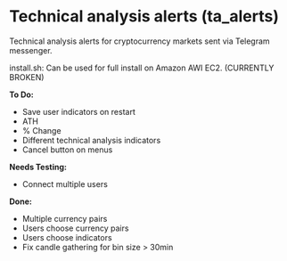 # Technical analysis alerts (ta_alerts)
Technical analysis alerts for cryptocurrency markets sent via Telegram messenger.

install.sh: Can be used for full install on Amazon AWI EC2. (CURRENTLY BROKEN)

<b>To Do:</b>
- Save user indicators on restart
- ATH
- % Change
- Different technical analysis indicators
- Cancel button on menus

<b>Needs Testing:</b>
- Connect multiple users

<b>Done:</b>
- Multiple currency pairs
- Users choose currency pairs
- Users choose indicators
- Fix candle gathering for bin size > 30min